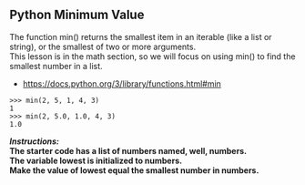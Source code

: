 ## Python Minimum Value

The function min() returns the smallest item in an iterable (like a list or string), or the smallest of two or more arguments.  
This lesson is in the math section, so we will focus on using min() to find the smallest number in a list.  
- https://docs.python.org/3/library/functions.html#min
```
>>> min(2, 5, 1, 4, 3)
1
>>> min(2, 5.0, 1.0, 4, 3)
1.0
```

**_Instructions:_**  
**The starter code has a list of numbers named, well, numbers.**  
**The variable lowest is initialized to numbers.**  
**Make the value of lowest equal the smallest number in numbers.** 
